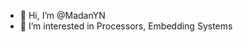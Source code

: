 - 👋 Hi, I’m @MadanYN
- 👀 I’m interested in Processors, Embedding Systems

<!---
MadanYN/MadanYN is a ✨ special ✨ repository because its `README.md` (this file) appears on your GitHub profile.
You can click the Preview link to take a look at your changes.
--->
